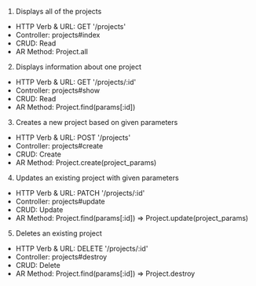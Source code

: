 
1. Displays all of the projects
- HTTP Verb & URL: GET '/projects'
- Controller: projects#index
- CRUD: Read
- AR Method: Project.all

2. Displays information about one project
- HTTP Verb & URL: GET '/projects/:id'
- Controller: projects#show
- CRUD: Read
- AR Method: Project.find(params[:id])

3. Creates a new project based on given parameters
- HTTP Verb & URL: POST '/projects'
- Controller: projects#create
- CRUD: Create
- AR Method: Project.create(project_params)

4. Updates an existing project with given parameters
- HTTP Verb & URL: PATCH '/projects/:id'
- Controller: projects#update
- CRUD: Update
- AR Method: Project.find(params[:id]) => Project.update(project_params)

5. Deletes an existing project
- HTTP Verb & URL: DELETE '/projects/:id'
- Controller: projects#destroy
- CRUD: Delete
- AR Method: Project.find(params[:id]) => Project.destroy

